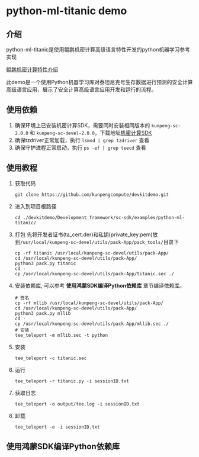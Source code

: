 # python-ml-titanic demo

## 介绍
python-ml-titanic是使用鲲鹏机密计算高级语言特性开发的python机器学习参考实现

[鲲鹏机密计算特性介绍](https://www.hikunpeng.com/zh/developer/boostkit/confidential-computing)

此demo是一个使用Python机器学习库对泰坦尼克号生存数据进行预测的安全计算高级语言应用，展示了安全计算高级语言应用开发和运行的流程。

## 使用依赖

1. 确保环境上已安装机密计算SDK，需要同时安装相同版本的 `kunpeng-sc-2.0.0` 和 `kunpeng-sc-devel-2.0.0`，下载地址[机密计算SDK](https://mirrors.huaweicloud.com/kunpeng/archive/Kunpeng_SDK/itrustee/)
2. 确保tzdriver正常加载，执行 `lsmod | grep tzdriver` 查看
3. 确保守护进程正常启动，执行 `ps -ef | grep teecd` 查看

## 使用教程

1. 获取代码

    ```shell
    git clone https://github.com/kunpengcompute/devkitdemo.git
    ```

2. 进入到项目根路径

    ```shell
    cd ./devkitdemo/Development_framework/sc-sdk/examples/python-ml-titanic/
    ```

3. 打包
    先将开发者证书(ta_cert.der)和私钥(private_key.pem)放到`/usr/local/kunpeng-sc-devel/utils/pack-App/pack_tools/`目录下
    ```shell
    cp -rf titanic /usr/local/kunpeng-sc-devel/utils/pack-App/
    cd /usr/local/kunpeng-sc-devel/utils/pack-App/
    python3 pack.py titanic
    cd -
    cp /usr/local/kunpeng-sc-devel/utils/pack-App/titanic.sec ./
    ```

4. 安装依赖库, 可以参考 **使用鸿蒙SDK编译Python依赖库** 章节编译依赖库。

    ```shell
    # 签名
    cp -rf mllib /usr/local/kunpeng-sc-devel/utils/pack-App/
    cd /usr/local/kunpeng-sc-devel/utils/pack-App/
    python3 pack.py mllib
    cd -
    cp /usr/local/kunpeng-sc-devel/utils/pack-App/mllib.sec ./
    # 安装
    tee_teleport -m mllib.sec -t python
    ```

5. 安装

    ```shell
    tee_teleport -c titanic.sec
    ```

6. 运行

    ```shell
    tee_teleport -r titanic.py -i sessionID.txt
    ```

7. 获取日志

    ```shell
    tee_teleport -o output/tee.log -i sessionID.txt
    ```

8. 卸载

    ```shell
    tee_teleport -e -i sessionID.txt
    ```

## 使用鸿蒙SDK编译Python依赖库
